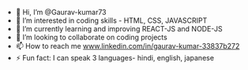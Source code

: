 - 👋 Hi, I’m @Gaurav-kumar73
- 👀 I’m interested in coding skills - HTML, CSS, JAVASCRIPT
- 🌱 I’m currently learning and improving REACT-JS and NODE-JS
- 💞️ I’m looking to collaborate on coding projects
- 📫 How to reach me www.linkedin.com/in/gaurav-kumar-33837b272
- ⚡ Fun fact: I can speak 3 languages- hindi, english, japanese

<!---
Gaurav-kumar73/Gaurav-kumar73 is a ✨ special ✨ repository because its `README.md` (this file) appears on your GitHub profile.
You can click the Preview link to take a look at your changes.
--->
